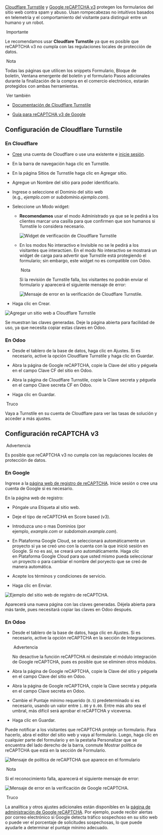 [Cloudflare Turnstile](https://www.odoo.com/documentation/17.0/es/applications/websites/website/configuration/spam_protection.html#cloudflare-turnstile) y [Google reCAPTCHA v3](https://www.odoo.com/documentation/17.0/es/applications/websites/website/configuration/spam_protection.html#google-recaptcha) protegen los formularios del sitio web contra spam y abuso. Usan rompecabezas no intuitivos basados en telemetría y el comportamiento del visitante para distinguir entre un humano y un robot.

 Importante

Le recomendamos usar **Cloudfare Turnstile** ya que es posible que reCAPTCHA v3 no cumpla con las regulaciones locales de protección de datos.

 Nota

Todas las páginas que utilicen los snippets Formulario, Bloque de boletín, Ventana emergente del boletín y el formulario Pasos adicionales durante la finalización de la compra en el comercio electrónico, estarán protegidos con ambas herramientas.

 Ver también

- [Documentación de Cloudflare Turnstile](https://developers.cloudflare.com/turnstile/)
    
- [Guía para reCAPTCHA v3 de Google](https://developers.google.com/recaptcha/docs/v3)
    

## Configuración de Cloudflare Turnstile[](https://www.odoo.com/documentation/17.0/es/applications/websites/website/configuration/spam_protection.html#cloudflare-turnstile-configuration "Enlazar permanentemente con este título")

### En Cloudflare[](https://www.odoo.com/documentation/17.0/es/applications/websites/website/configuration/spam_protection.html#on-cloudflare "Enlazar permanentemente con este título")

- [Cree](https://dash.cloudflare.com/sign-up) una cuenta de Cloudflare o use una existente e [inicie sesión](https://dash.cloudflare.com/login).
    
- En la barra de navegación haga clic en Turnstile.
    
- En la página Sitios de Turnstile haga clic en Agregar sitio.
    
- Agregue un Nombre del sitio para poder identificarlo.
    
- Ingrese o seleccione el Dominio del sitio web (e.g., _ejemplo.com_ or _subdominio.ejemplo.com_).
    
- Seleccione un Modo widget:
    
    - **Recomendamos** usar el modo Administrado ya que se le pedirá a los clientes marcar una casilla para que confirmen que son humanos si Turnstile lo considera necesario.
        
        ![Widget de verificación de Cloudflare Turnstile](https://www.odoo.com/documentation/17.0/es/_images/turnstile-human.png)
        
    - En los modos No interactivo e Invisible no se le pedirá a los visitantes que interactúen. En el modo No interactivo se mostrará un widget de carga para advertir que Turnstile está protegiendo el formulario; sin embargo, este widget no es compatible con Odoo.
        
         Nota
        
        Si la revisión de Turnstile falla, los visitantes no podrán enviar el formulario y aparecerá el siguiente mensaje de error:
        
        ![Mensaje de error en la verificación de Cloudflare Turnstile.](https://www.odoo.com/documentation/17.0/es/_images/turnstile-error.png)
        
- Haga clic en Crear.
    

![Agregar un sitio web a Cloudflare Turnstile](https://www.odoo.com/documentation/17.0/es/_images/turnstile-configuration.png)

Se muestran las claves generadas. Deje la página abierta para facilidad de uso, ya que necesita copiar estas claves en Odoo.

### En Odoo[](https://www.odoo.com/documentation/17.0/es/applications/websites/website/configuration/spam_protection.html#on-odoo "Enlazar permanentemente con este título")

- Desde el tablero de la base de datos, haga clic en Ajustes. Si es necesario, active la opción Cloudflare Turnstile y haga clic en Guardar.
    
- Abra la página de Google reCAPTCHA, copie la Clave del sitio y péguela en el campo Clave CF del sitio en Odoo.
    
- Abra la página de Cloudflare Turnstile, copie la Clave secreta y péguela en el campo Clave secreta CF en Odoo.
    
- Haga clic en Guardar.
    

 Truco

Vaya a Turnstile en su cuenta de Cloudflare para ver las tasas de solución y acceder a más ajustes.

## Configuración reCAPTCHA v3[](https://www.odoo.com/documentation/17.0/es/applications/websites/website/configuration/spam_protection.html#recaptcha-v3-configuration "Enlazar permanentemente con este título")

 Advertencia

Es posible que reCAPTCHA v3 no cumpla con las regulaciones locales de protección de datos.

### En Google[](https://www.odoo.com/documentation/17.0/es/applications/websites/website/configuration/spam_protection.html#on-google "Enlazar permanentemente con este título")

Ingrese a la [página web de registro de reCAPTCHA](https://www.google.com/recaptcha/admin/create). Inicie sesión o cree una cuenta de Google si es necesario.

En la página web de registro:

- Póngale una Etiqueta al sitio web.
    
- Deje el tipo de reCAPTCHA en Score based (v3).
    
- Introduzca uno o mas Dominios (por ejemplo, _example.com_ or _subdomain.example.com_).
    
- En Plataforma Google Cloud, se seleccionará automáticamente un proyecto si ya se creó uno con la cuenta con la que inició sesión en Google. Si no es así, se creará uno automáticamente. Haga clic en Plataforma Google Cloud para que usted mismo pueda seleccionar un proyecto o para cambiar el nombre del poryecto que se creó de manera automática.
    
- Acepte los términos y condiciones de servicio.
    
- Haga clic en Enviar.
    

![Ejemplo del sitio web de registro de reCAPTCHA.](https://www.odoo.com/documentation/17.0/es/_images/recaptcha-google-configuration.png)

Aparecerá una nueva página con las claves generadas. Déjela abierta para más tarde, pues necesitará copiar las claves en Odoo después.

### En Odoo[](https://www.odoo.com/documentation/17.0/es/applications/websites/website/configuration/spam_protection.html#id1 "Enlazar permanentemente con este título")

- Desde el tablero de la base de datos, haga clic en Ajustes. Si es necesario, active la opción reCAPTCHA en la sección de Integraciones.
    
     Advertencia
    
    No desactive la función reCAPTCHA ni desinstale el módulo integración de Google reCAPTCHA, pues es posible que se eliminen otros módulos.
    
- Abra la página de Google reCAPTCHA, copie la Clave del sitio y péguela en el campo Clave del sitio en Odoo.
    
- Abra la página de Google reCAPTCHA, copie la Clave secreta y péguela en el campo Clave secreta en Odoo.
    
- Cambie el Puntaje mínimo requerido (`0.5`) predeterminado si es necesario, usando un valor entre `1.00` y `0.00`. Entre más alto sea el umbral, más difícil será aprobar el reCAPTCHA y viceversa.
    
- Haga clic en Guardar.
    

Puede notificar a los visitantes que reCAPTCHA proteje un formulario. Para hacerlo, abra el editor del sitio web y vaya al formulario. Luego, haga clic en cualquier parte del formulario y en la pestaña Personalizar que se encuentra del lado derecho de la barra, conmute Mostrar política de reCAPTCHA que está en la sección de Formulario.

![Mensaje de política de reCAPTCHA que aparece en el formulario](https://www.odoo.com/documentation/17.0/es/_images/recaptcha-policy.png)

 Nota

Si el reconocimiento falla, aparecerá el siguiente mensaje de error:

![Mensaje de error en la verificación de Google reCAPTCHA.](https://www.odoo.com/documentation/17.0/es/_images/recaptcha-error.png)

 Truco

La analítica y otros ajustes adicionales están disponibles en la [página de administración de Google reCAPTCHA](https://www.google.com/recaptcha/admin/). Por ejemplo, puede recibir alertas por correo electrónico si Google detecta tráfico sospechoso en su sitio web o puede ver el porcentaje de solicitudes sospechosas, lo que puede ayudarle a determinar el puntaje mínimo adecuado.